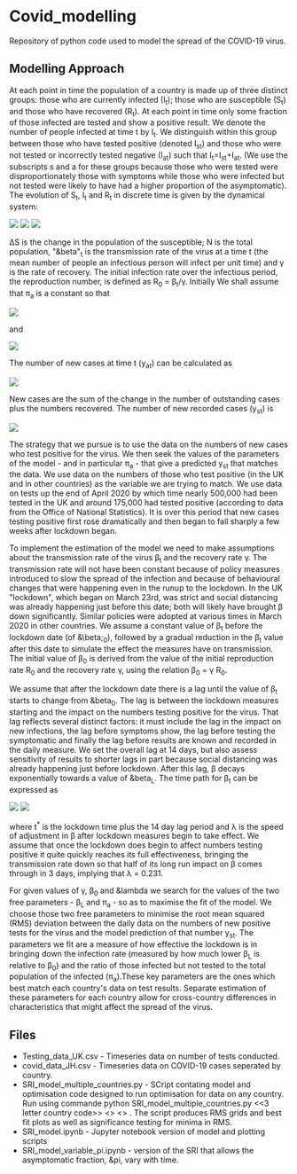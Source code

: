 # Covid_modelling
Repository of python code used to model the spread of the COVID-19 virus.

## Modelling Approach
At each point in time the population of a country is made up of three distinct groups: those who are currently infected (I<sub>t</sub>); those who are susceptible (S<sub>t</sub>) and those who have recovered (R<sub>t</sub>). At each point in time only some fraction of those infected are tested and show a positive result. We denote the number of people infected at time t by I<sub>t</sub>. We distinguish within this group between those who have tested positive (denoted I<sub>st</sub>) and those who were not tested or incorrectly tested negative (I<sub>at</sub>)  such that I<sub>t</sub>=I<sub>st</sub>+I<sub>at</sub>. (We use the subscripts s and a for these groups because those who were tested were disproportionately those with symptoms while those who were infected but not tested were likely to have had a higher proportion of the asymptomatic). The evolution of S<sub>t</sub>, I<sub>t</sub> and R<sub>t</sub> in discrete time is given by the dynamical system:

<img src="https://render.githubusercontent.com/render/math?math=\Delta S_t = - \beta_t I_{t-1}\frac{S_{t-1}}{N}">

<img src="https://render.githubusercontent.com/render/math?math=\Delta R_t = \gamma I_{t-1}">

<img src="https://render.githubusercontent.com/render/math?math=\Delta I_t = \beta_t  I_{t-1} \frac{S_{t-1}}{N} - \gamma I_{t-1},">

&Delta;S is the change in the population of the susceptible; N is the total population, "&beta"<sub>t</sub> is the transmission rate of the virus at a time t (the mean number of people an infectious person will infect per unit time) and &gamma; is the rate of recovery. The initial infection rate over the infectious period, the reproduction number, is defined as R<sub>0</sub> = &beta;<sub>t</sub>/&gamma;. Initially We shall assume that &pi;<sub>a</sub> is a constant so that

<img src="https://render.githubusercontent.com/render/math?math=I_{st} = (1 - \pi_a) I_t">

and

<img src="https://render.githubusercontent.com/render/math?math=I_{at} = \pi_a I_t.">

The number of new cases at time t (y<sub>at</sub>) can be calculated as 

<img src="https://render.githubusercontent.com/render/math?math=y_{t} = \Delta I_t + \gamma I_{t-1}.">

New cases are the sum of the change in the number of outstanding cases plus the numbers recovered. The number of new recorded cases (y<sub>st</sub>) is

<img src="https://render.githubusercontent.com/render/math?math=y_{st} = (1 - \pi_a) (\Delta I_t + \gamma I_{t-1}) = (1 - \pi_a) \bigg(\beta_t I_{t-1} \frac{S_{t-1}}{N}\bigg).">

The strategy that we pursue is to use the data on the numbers of new cases who test positive for the virus. We then seek the values of the parameters of the model - and in particular &pi;<sub>a</sub> - that give a predicted y<sub>st</sub> that matches the data. We use data on the numbers of those who test positive (in the UK and in other countries) as the variable we are trying to match. We use data on tests up the end of April 2020 by which time nearly 500,000 had been tested in the UK and around 175,000 had tested positive (according to data from the Office of National Statistics). It is over this period that new cases testing positive first rose dramatically and then began to fall sharply a few weeks after lockdown began.

To implement the estimation of the model we need to make assumptions about the transmission rate of the virus &beta;<sub>t</sub> and the recovery rate &gamma;. The transmission rate will not have been constant because of policy measures introduced to slow the spread of the infection and because of behavioural changes that were happening even in the runup to the lockdown. In the UK "lockdown", which began on March 23rd, was strict and social distancing was already happening just before this date; both will likely have brought &beta; down significantly. Similar policies were adopted at various times in March 2020 in other countries. We assume a constant value of &beta;<sub>t</sub> before the lockdown date (of &\beta;<sub>0</sub>), followed by a gradual reduction in the &beta;<sub>t</sub> value after this date to simulate the effect the measures have on transmission. The initial value of &beta;<sub>0</sub> is derived from the value of the initial reproduction rate R<sub>0</sub> and the recovery rate &gamma;, using the relation &beta;<sub>0</sub> = &gamma; R<sub>0</sub>.

We assume that after the lockdown date there is a lag until the value of &beta;<sub>t</sub> starts to change from &beta<sub>0</sub>. The lag is between the lockdown measures starting and the impact on the numbers testing positive for the virus. That lag reflects several distinct factors: it must include the lag in the impact on new infections, the lag before symptoms show, the lag before testing the symptomatic and finally the lag before results are known and recorded in the daily measure. We set the overall lag at 14 days, but also assess sensitivity of results to shorter lags in part because social distancing was already happening just before lockdown. After this lag, &beta; decays exponentially towards a value of &beta<sub>L</sub>. The time path for &beta;<sub>t</sub> can be expressed as


<img src="https://render.githubusercontent.com/render/math?math=\beta_t= \beta_0 \text{if}\ t \leq t^*">

<img src="https://render.githubusercontent.com/render/math?math=\beta_t= \beta_0 - (\beta_0 - \beta_L)(1 - e^{-(t-t^*)\lambda}) \text{if } t > t^*">
  
where t<sup>*</sup> is the lockdown time plus the 14 day lag period and &lambda; is the speed of adjustment in &beta; after lockdown measures begin to take effect. We assume that once the lockdown does begin to affect numbers testing positive it quite quickly reaches its full effectiveness, bringing the transmission rate down so that half of its long run impact on &beta; comes through in 3 days, implying that &lambda; = 0.231.

For given values of &gamma;, &beta;<sub>0</sub> and &lambda we search for the values of the two free parameters -  &beta;<sub>L</sub> and &pi;<sub>a</sub> - so as to maximise the fit of the model. We choose those two free parameters to minimise the root mean squared (RMS) deviation between the daily data on the numbers of new positive tests for the virus and the model prediction of that number y<sub>st</sub>. The parameters we fit are a measure of how effective the lockdown is in bringing down the infection rate (measured by how much lower &beta;<sub>L</sub> is relative to &beta;<sub>0</sub>) and the ratio of those infected but not tested to the total population of the infected (&pi;<sub>a</sub>).These key parameters are the ones which best match each country's data on test results. Separate estimation of these parameters for each country allow for cross-country differences in characteristics that might affect the spread of the virus. 

## Files

- Testing_data_UK.csv - Timeseries data on number of tests conducted.
- covid_data_JH.csv - Timeseries data on COVID-19 cases seperated by country.
- SRI_model_multiple_countries.py - SCript contating model and optimisation code designed to run optimisation for data on any country. Run using commande python SRI_model_multiple_countries.py <<3 letter country code>> <<numeric date of countries lockdown>> <<population of country>> . The script produces RMS grids and best fit plots as well as significance testing for minima in RMS.
- SRI_model.ipynb - Jupyter notebook version of model and plotting scripts
- SRI_model_variable_pi.ipynb - version of the SRI that allows the asymptomatic fraction, &pi, vary with time.
  
  
 
